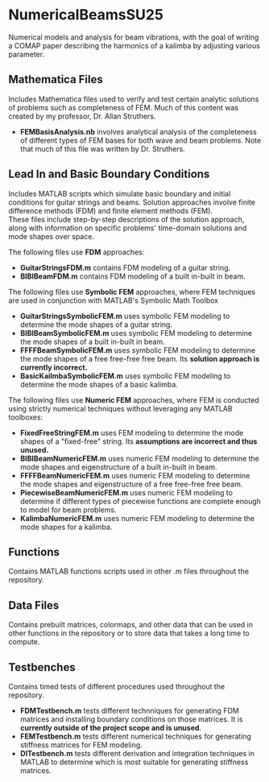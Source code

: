 # NumericalBeamsSU25
Numerical models and analysis for beam vibrations, with the goal of writing a COMAP paper describing the harmonics of a kalimba by adjusting various parameter.

## Mathematica Files
Includes Mathematica files used to verify and test certain analytic solutions of problems such as completeness of FEM. Much of this content was created by my professor, Dr. Allan Struthers.
- **FEMBasisAnalysis.nb** involves analytical analysis of the completeness of different types of FEM bases for both wave and beam problems. Note that much of this file was written by Dr. Struthers.

## Lead In and Basic Boundary Conditions
Includes MATLAB scripts which simulate basic boundary and initial conditions for guitar strings and beams. Solution approaches involve finite difference methods (FDM) and finite element methods (FEM).  
These files include step-by-step descriptions of the solution approach, along with information on specific problems' time-domain solutions and mode shapes over space.

The following files use **FDM** approaches:
- **GuitarStringsFDM.m** contains FDM modeling of a guitar string.
- **BIBIBeamFDM.m** contains FDM modeling of a built in-built in beam.

The following files use **Symbolic FEM** approaches, where FEM techniques are used in conjunction with MATLAB's Symbolic Math Toolbox
- **GuitarStringsSymbolicFEM.m** uses symbolic FEM modeling to determine the mode shapes of a guitar string.
- **BIBIBeamSymbolicFEM.m** uses symbolic FEM modeling to determine the mode shapes of a built in-built in beam.
- **FFFFBeamSymbolicFEM.m** uses symbolic FEM modeling to determine the mode shapes of a free free-free free beam. Its **solution approach is currently incorrect.**
- **BasicKailmbaSymbolicFEM.m** uses symbolic FEM modeling to determine the mode shapes of a basic kalimba.

The following files use **Numeric FEM** approaches, where FEM is conducted using strictly numerical techniques without leveraging any MATLAB toolboxes:
- **FixedFreeStringFEM.m** uses FEM modeling to determine the mode shapes of a "fixed-free" string. Its **assumptions are incorrect and thus unused.**
- **BIBIBeamNumericFEM.m** uses numeric FEM modeling to determine the mode shapes and eigenstructure of a built in-built in beam.
- **FFFFBeamNumericFEM.m** uses numeric FEM modeling to determine the mode shapes and eigenstructure of a free free-free free beam.
- **PiecewiseBeamNumericFEM.m** uses numeric FEM modeling to determine if different types of piecewise functions are complete enough to model for beam problems.
- **KalimbaNumericFEM.m** uses numeric FEM modeling to determine the mode shapes for a kalimba.
  
## Functions
Contains MATLAB functions scripts used in other .m files throughout the repository.

## Data Files
Contains prebuilt matrices, colormaps, and other data that can be used in other functions in the repository or to store data that takes a long time to compute. 

## Testbenches
Contains timed tests of different procedures used throughout the repository.
- **FDMTestbench.m** tests different technniques for generating FDM matrices and installing boundary conditions on those matrices. It is **currently outside of the project scope and is unused**.
- **FEMTestbench.m** tests different numerical techniques for generating stiffness matrices for FEM modeling.
- **DITestbench.m** tests different derivation and integration techniques in MATLAB to determine which is most suitable for generating stiffness matrices.
